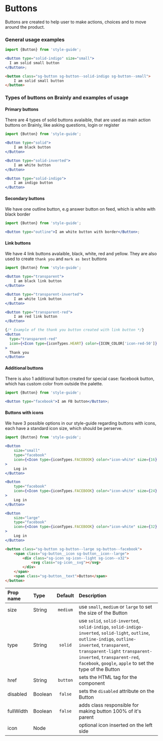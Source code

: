 # Buttons

Buttons are created to help user to make actions, choices and to move around the product.

### General usage examples

```jsx
import {Button} from 'style-guide';

<Button type="solid-indigo" size="small">
  I am solid small button
</Button>;
```

```HTML
<button class="sg-button sg-button--solid-indigo sg-button--small">
    I am solid small button
</button>
```

### Types of buttons on Brainly and examples of usage

#### Primary buttons

There are 4 types of solid buttons avalaible, that are used as main action buttons on Brainly, like asking questions, login or register

```jsx
import {Button} from 'style-guide';

<Button type="solid">
    I am black button
</Button>

<Button type="solid-inverted">
    I am white button
</Button>

<Button type="solid-indigo">
    I am indigo button
</Button>
```

#### Secondary buttons

We have one outline button, e.g answer button on feed, which is white with black border

```jsx
import {Button} from 'style-guide';

<Button type="outline">I am white button with border</Button>;
```

#### Link buttons

We have 4 link buttons avalaible, black, white, red and yellow. They are also used to create `thank you` and `mark as best` buttons

```jsx
import {Button} from 'style-guide';

<Button type="transparent">
    I am black link button
</Button>

<Button type="transparent-inverted">
    I am white link button
</Button>

<Button type="transparent-red">
    I am red link button
</Button>

{/* Example of the thank you button created with link button */}
<Button
  type="transparent-red"
  icon={<Icon type={iconTypes.HEART} color={ICON_COLOR['icon-red-50']} size={24} />}
>
  Thank you
</Button>
```

#### Additional buttons

There is also 1 additional button created for special case: facebook button, which has custom color from outside the palette.

```jsx
import {Button} from 'style-guide';

<Button type="facebook">I am FB button</Button>;
```

#### Buttons with icons

We have 3 possible options in our style-guide regarding buttons with icons, each have a standard icon size, which should be perserve.

```jsx
import {Button} from 'style-guide';

<Button
    size="small"
    type="facebook"
    icon={<Icon type={iconTypes.FACEBOOK} color="icon-white" size={16} />}
>
    Log in
</Button>

<Button
    type="facebook"
    icon={<Icon type={iconTypes.FACEBOOK} color="icon-white" size={24} />}
>
    Log in
</Button>

<Button
    size="large"
    type="facebook"
    icon={<Icon type={iconTypes.FACEBOOK} color="icon-white" size={32} />}
>
    Log in
</Button>
```

```HTML
<button class="sg-button sg-button--large sg-button--facebook">
    <span class="sg-button__icon sg-button__icon--large">
        <div class="sg-icon sg-icon--light sg-icon--x32">
            <svg class="sg-icon__svg"></svg>
        </div>
    </span>
    <span class="sg-button__text">Button</span>
</button>
```

| Prop name | Type    | Default  | Description                                                                                                                                                                                                                                                                       |
| :-------- | :------ | :------: | :-------------------------------------------------------------------------------------------------------------------------------------------------------------------------------------------------------------------------------------------------------------------------------- |
| size      | String  | `medium` | use `small`, `medium` or `large` to set the size of the Button                                                                                                                                                                                                                    |
| type      | String  | `solid`  | use `solid`, `solid-inverted`, `solid-indigo`, `solid-indigo-inverted`, `solid-light`, `outline`, `outline-indigo`, `outline-inverted`, `transparent`, `transparent-light` `transparent-inverted`, `transparent-red`, `facebook`, `google`, `apple` to set the type of the Button |
| href      | String  | `button` | sets the HTML tag for the component                                                                                                                                                                                                                                               |
| disabled  | Boolean | `false`  | sets the `disabled` attribute on the Button                                                                                                                                                                                                                                       |
| fullWidth | Boolean | `false`  | adds class responsible for making button 100% of it's parent                                                                                                                                                                                                                      |
| icon      | Node    |          | optional icon inserted on the left side                                                                                                                                                                                                                                           |
